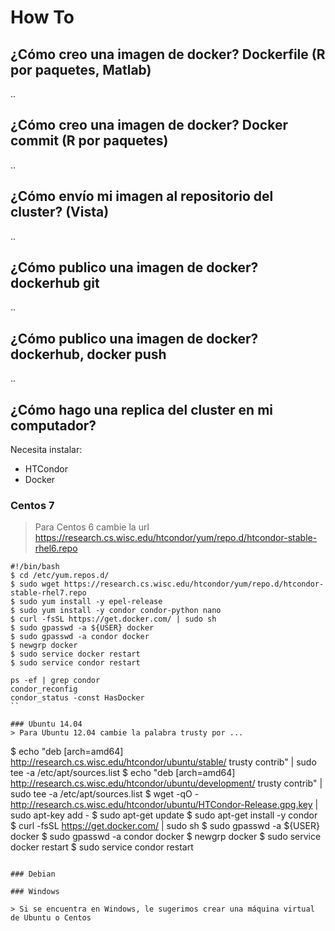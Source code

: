 # How To

## ¿Cómo creo una imagen de docker? Dockerfile (R por paquetes, Matlab)
..
## ¿Cómo creo una imagen de docker? Docker commit (R por paquetes)
..
## ¿Cómo envío mi imagen al repositorio del cluster? (Vista)
..
## ¿Cómo publico una imagen de docker? dockerhub git
..
## ¿Cómo publico una imagen de docker? dockerhub, docker push
..
## ¿Cómo hago una replica del cluster en mi computador?

Necesita instalar:

- HTCondor
- Docker

### Centos 7
> Para Centos 6 cambie la url https://research.cs.wisc.edu/htcondor/yum/repo.d/htcondor-stable-rhel6.repo

```
#!/bin/bash
$ cd /etc/yum.repos.d/
$ sudo wget https://research.cs.wisc.edu/htcondor/yum/repo.d/htcondor-stable-rhel7.repo
$ sudo yum install -y epel-release
$ sudo yum install -y condor condor-python nano
$ curl -fsSL https://get.docker.com/ | sudo sh
$ sudo gpasswd -a ${USER} docker
$ sudo gpasswd -a condor docker
$ newgrp docker
$ sudo service docker restart
$ sudo service condor restart

ps -ef | grep condor
condor_reconfig
condor_status -const HasDocker
``

### Ubuntu 14.04
> Para Ubuntu 12.04 cambie la palabra trusty por ...

```
$ echo "deb [arch=amd64] http://research.cs.wisc.edu/htcondor/ubuntu/stable/ trusty contrib" | sudo tee -a /etc/apt/sources.list
$ echo "deb [arch=amd64] http://research.cs.wisc.edu/htcondor/ubuntu/development/ trusty contrib" | sudo tee -a /etc/apt/sources.list
$ wget -qO - http://research.cs.wisc.edu/htcondor/ubuntu/HTCondor-Release.gpg.key | sudo apt-key add -
$ sudo apt-get update
$ sudo apt-get install -y condor
$ curl -fsSL https://get.docker.com/ | sudo sh
$ sudo gpasswd -a ${USER} docker
$ sudo gpasswd -a condor docker
$ newgrp docker
$ sudo service docker restart
$ sudo service condor restart
```

### Debian

### Windows

> Si se encuentra en Windows, le sugerimos crear una máquina virtual de Ubuntu o Centos

